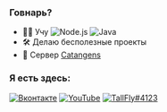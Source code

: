 ### Говнарь?

- 🧑‍💻 Учу ![Node.js](https://img.shields.io/badge/Node.js-3c873a?logo=node.js&logoColor=white) ![Java](https://img.shields.io/badge/Java-blue?logo=java&logoColor=white)
- 🛠️ Делаю бесполезные проекты
- 🌿 Cервер [Catangens](https://catangens.ru)

### Я есть здесь:
[![Вконтакте](https://img.shields.io/badge/Вконтакте-blue?logo=vk)](https://vk.com/tallfly)
[![YouTube](https://img.shields.io/badge/Ютубе-FF0000?logo=youtube)](https://youtube.com/@T4llFly)
[![TallFly#4123](https://img.shields.io/badge/TallFly%234123-7289DA?logo=discord&logoColor=white)](https://discord.com/users/478115060791640105/)

<!--
**T4llFly/T4llFly** is a ✨ _special_ ✨ repository because its `README.md` (this file) appears on your GitHub profile.

Here are some ideas to get you started:

- 🔭 I’m currently working on ...
- 🌱 I’m currently learning ...
- 👯 I’m looking to collaborate on ...
- 🤔 I’m looking for help with ...
- 💬 Ask me about ...
- 📫 How to reach me: ...
- 😄 Pronouns: ...
- ⚡ Fun fact: ...
-->
